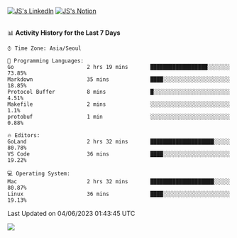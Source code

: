 
[![JS's LinkedIn](https://img.shields.io/badge/LinkedIn-blue?style=for-the-badge&logo=linkedin)](https://www.linkedin.com/in/jaeseung-lee-5a2a32139/) 
[![JS's Notion](https://img.shields.io/badge/Notion-black?style=for-the-badge&logo=notion)](https://bit.ly/ljswiki1) <br><br>
<!-- ![JS's GitHub stats](https://github-readme-stats-lemon-five.vercel.app/api?username=tkxkd0159&hide=contribs,prs,stars,issues&show_icons=true&theme=react&include_all_commits=true)   -->
<!-- ![Top Langs](https://github-readme-stats-lemon-five.vercel.app/api/top-langs/?username=tkxkd0159&layout=compact&hide=jupyter%20notebook,scss,html,css&langs_count=10)  -->


<!--START_SECTION:waka-->
📊 **Activity History for the Last 7 Days** 

```text
⌚︎ Time Zone: Asia/Seoul

💬 Programming Languages: 
Go                       2 hrs 19 mins       ██████████████████░░░░░░░   73.85% 
Markdown                 35 mins             ████░░░░░░░░░░░░░░░░░░░░░   18.85% 
Protocol Buffer          8 mins              █░░░░░░░░░░░░░░░░░░░░░░░░   4.51% 
Makefile                 2 mins              ░░░░░░░░░░░░░░░░░░░░░░░░░   1.1% 
protobuf                 1 min               ░░░░░░░░░░░░░░░░░░░░░░░░░   0.88%

🔥 Editors: 
GoLand                   2 hrs 32 mins       ████████████████████░░░░░   80.78% 
VS Code                  36 mins             ████░░░░░░░░░░░░░░░░░░░░░   19.22%

💻 Operating System: 
Mac                      2 hrs 32 mins       ████████████████████░░░░░   80.87% 
Linux                    36 mins             ████░░░░░░░░░░░░░░░░░░░░░   19.13%

```


 Last Updated on 04/06/2023 01:43:45 UTC
<!--END_SECTION:waka-->

<a href="https://github.com/tkxkd0159/dsalgo">
  <img align="center" src="https://github-readme-stats-lemon-five.vercel.app/api/pin/?username=tkxkd0159&repo=dsalgo&theme=react" />
</a>


<!---
- 🔭 I’m currently working on ...
- 🌱 I’m currently learning blockchain and distributed network
- 👯 I’m looking to collaborate on ...
- 🤔 I’m looking for help with ...
- 💬 Ask me about ...
- 📫 How to reach me: ...
- 😄 Pronouns: ...
- ⚡ Fun fact: ...
-->
